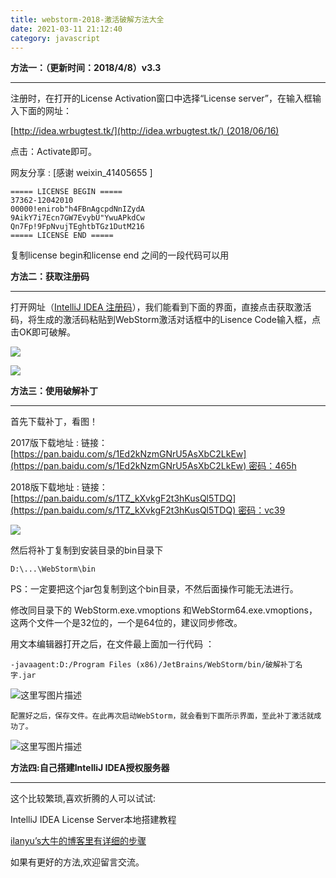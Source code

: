 ```yaml
---
title: webstorm-2018-激活破解方法大全
date: 2021-03-11 21:12:40
category: javascript
---
```


**方法一：（更新时间：2018/4/8）v3.3**

* * *

注册时，在打开的License Activation窗口中选择“License server”，在输入框输入下面的网址：

[http://idea.wrbugtest.tk/](http://idea.wrbugtest.tk/) (2018/06/16)

点击：Activate即可。

网友分享 : [感谢 weixin_41405655 ]

```
===== LICENSE BEGIN =====
37362-12042010
00000!enirob"h4FBnAgcpdNnIZydA
9AikY7i7Ecn7GW7EvybU"YwuAPkdCw
Qn7Fp!9FpNvujTEghtbTGz1DutM216
===== LICENSE END =====
```

复制license begin和license end 之间的一段代码可以用

**方法二：获取注册码**

* * *

打开网址（[IntelliJ IDEA 注册码](http://idea.lanyus.com/)），我们能看到下面的界面，直接点击获取激活码，将生成的激活码粘贴到WebStorm激活对话框中的Lisence Code输入框，点击OK即可破解。

![](https://upload-images.jianshu.io/upload_images/10024246-f51a26fb0fcc173e.png?imageMogr2/auto-orient/strip%7CimageView2/2/w/1240)


![](https://upload-images.jianshu.io/upload_images/10024246-e3b97f62ba6355d4.png?imageMogr2/auto-orient/strip%7CimageView2/2/w/1240)


**方法三：使用破解补丁**

* * *

首先下载补丁，看图！

2017版下载地址 : 链接：[https://pan.baidu.com/s/1Ed2kNzmGNrU5AsXbC2LkEw](https://pan.baidu.com/s/1Ed2kNzmGNrU5AsXbC2LkEw) 密码：465h

2018版下载地址 : 链接：[https://pan.baidu.com/s/1TZ_kXvkgF2t3hKusQl5TDQ](https://pan.baidu.com/s/1TZ_kXvkgF2t3hKusQl5TDQ) 密码：vc39

![](https://upload-images.jianshu.io/upload_images/10024246-808ac27a6bfb9377.png?imageMogr2/auto-orient/strip%7CimageView2/2/w/1240)


然后将补丁复制到安装目录的bin目录下

```
D:\...\WebStorm\bin
```

PS：一定要把这个jar包复制到这个bin目录，不然后面操作可能无法进行。

修改同目录下的 WebStorm.exe.vmoptions 和WebStorm64.exe.vmoptions，这两个文件一个是32位的，一个是64位的，建议同步修改。

用文本编辑器打开之后，在文件最上面加一行代码 ：

```
-javaagent:D:/Program Files (x86)/JetBrains/WebStorm/bin/破解补丁名字.jar
```

![这里写图片描述](http://upload-images.jianshu.io/upload_images/10024246-b1701a3f06a92ab8?imageMogr2/auto-orient/strip%7CimageView2/2/w/1240)

```
配置好之后，保存文件。在此再次启动WebStorm，就会看到下面所示界面，至此补丁激活就成功了。

```

![这里写图片描述](http://upload-images.jianshu.io/upload_images/10024246-d41d37b270730a54?imageMogr2/auto-orient/strip%7CimageView2/2/w/1240)

**方法四:自己搭建IntelliJ IDEA授权服务器**

* * *

这个比较繁琐,喜欢折腾的人可以试试:

IntelliJ IDEA License Server本地搭建教程

[ilanyu’s大牛的博客里有详细的步骤](http://blog.lanyus.com/archives/174.html)

如果有更好的方法,欢迎留言交流。
